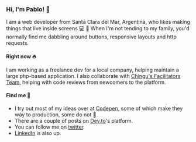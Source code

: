### Hi, I'm Pablo! 👋
I am a web developer from Santa Clara del Mar, Argentina, who likes making things that live inside screens :computer: :iphone:
When I'm not tending to my family, you'd normally find me dabbling around buttons, responsive layouts and http requests. 


#### Right now :fire:
I am working as a freelance dev for a local company, helping maintain a large php-based application. I also collaborate with [Chingu's Facilitators Team](https://chingu.io), helping with code reviews from newcomers to the platform.


#### Find me 💬
* I try out most of my ideas over at [Codepen](https://codepen.io/pablowbk), some of which make they way to production, some do not :popcorn:
* There are a couple of posts on [Dev.to](https://dev.to/pablowbk)'s platform.
* You can follow me on [twitter](https://twitter.com/wbkpablo).
* [LinkedIn](http://linkedin.com/in/pablowbk) is also up.
<!--
**pablowbk/pablowbk** is a ✨ _special_ ✨ repository because its `README.md` (this file) appears on your GitHub profile.

Here are some ideas to get you started:

- 🔭 I’m currently working on ...
- 🌱 I’m currently learning ...
- 👯 I’m looking to collaborate on ...
- 🤔 I’m looking for help with ...
- 💬 Ask me about ...
- 📫 How to reach me: ...
- 😄 Pronouns: ...
- ⚡ Fun fact: ...
-->
